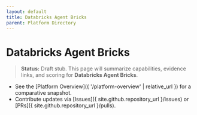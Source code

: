```yaml
---
layout: default
title: Databricks Agent Bricks
parent: Platform Directory
---
```


# Databricks Agent Bricks

> **Status:** Draft stub. This page will summarize capabilities, evidence links, and scoring for **Databricks Agent Bricks**.

- See the [Platform Overview]({ '/platform-overview' | relative_url }) for a comparative snapshot.
- Contribute updates via [Issues]({ site.github.repository_url }/issues) or [PRs]({ site.github.repository_url }/pulls).

